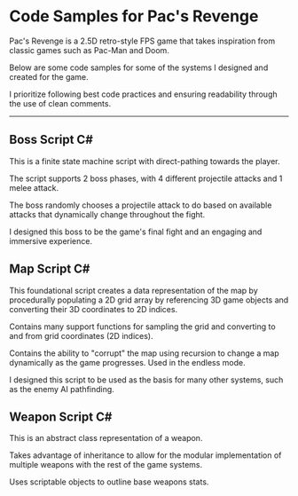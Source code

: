 # Code Samples for Pac's Revenge

Pac's Revenge is a 2.5D retro-style FPS game that takes inspiration from classic games such as Pac-Man and Doom.

Below are some code samples for some of the systems I designed and created for the game.

I prioritize following best code practices and ensuring readability through the use of clean comments.

---
## Boss Script C#

This is a finite state machine script with direct-pathing towards the player.

The script supports 2 boss phases, with 4 different projectile attacks and 1 melee attack.

The boss randomly chooses a projectile attack to do based on available attacks that dynamically change throughout the fight.

I designed this boss to be the game's final fight and an engaging and immersive experience.


## Map Script C#

This foundational script creates a data representation of the map by procedurally populating a 2D grid array by referencing 3D game objects and converting their 3D coordinates to 2D indices.

Contains many support functions for sampling the grid and converting to and from grid coordinates (2D indices).

Contains the ability to "corrupt" the map using recursion to change a map dynamically as the game progresses. Used in the endless mode.

I designed this script to be used as the basis for many other systems, such as the enemy AI pathfinding.


## Weapon Script C#

This is an abstract class representation of a weapon.

Takes advantage of inheritance to allow for the modular implementation of multiple weapons with the rest of the game systems.

Uses scriptable objects to outline base weapons stats.

